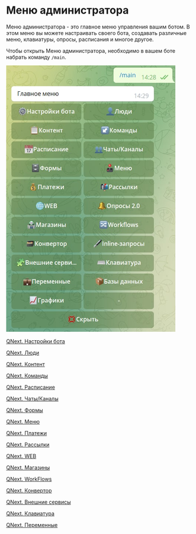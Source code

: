 # Меню администратора

Меню администратора - это главное меню управления вашим ботом. В этом меню вы можете настраивать своего бота, создавать различные меню, клавиатуры, опросы, расписания и многое другое.

Чтобы открыть Меню администратора, необходимо в вашем боте набрать команду `/main`. 

![](./1.jpg)

[QNext. Настройки бота](/docs/admin/setting)

[QNext. Люди](/docs/admin/people)

[QNext. Контент](/docs/admin/content)

[QNext. Команды](/docs/admin/command)

[QNext. Расписание](/docs/admin/schedule)

[QNext. Чаты/Каналы](/docs/admin/chats-and-channels)

[QNext. Формы](/docs/admin/forms)

[QNext. Меню](/docs/admin/menu)

[QNext. Платежи](/docs/admin/pay)

[QNext. Рассылки](/docs/admin/newsletters)

[QNext. WEB](/docs/admin/web)

[QNext. Магазины](/docs/admin/stores) 

[QNext. WorkFlows](/docs/admin/workflow) 

[QNext. Конвертор](/docs/admin/converter) 

[QNext. Внешние сервисы](/docs/admin/external-services)

[QNext. Клавиатура](/docs/admin/keyboard)

[QNext. Переменные](/docs/admin/variables)